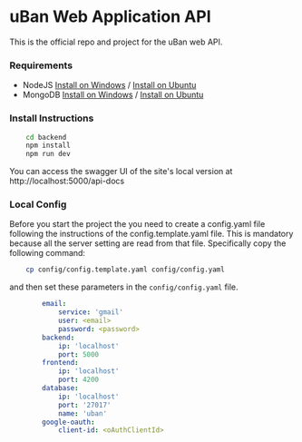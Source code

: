 # uBan Web Application API

This is the official repo and project for the uBan web API.

### Requirements

- NodeJS [Install on Windows](https://nodejs.org/en/download/) / [Install on Ubuntu](https://hackernoon.com/how-to-install-node-js-on-ubuntu-16-04-18-04-using-nvm-node-version-manager-668a7166b854)
- MongoDB [Install on Windows](https://www.mongodb.com/download-center/community) / [Install on Ubuntu](https://docs.mongodb.com/manual/tutorial/install-mongodb-on-ubuntu/)

### Install Instructions

```BASH
    cd backend
    npm install
    npm run dev
```

You can access the swagger UI of the site's local version at http://localhost:5000/api-docs

### Local Config

Before you start the project the you need to create a config.yaml file following the instructions of the config.template.yaml file. This is mandatory because all the server setting are read from that file. Specifically copy the following command:

```BASH
    cp config/config.template.yaml config/config.yaml
```

and then set these parameters in the `config/config.yaml` file.

```YAML
        email:
            service: 'gmail'
            user: <email>
            password: <password>
        backend:
            ip: 'localhost'
            port: 5000
        frontend:
            ip: 'localhost'
            port: 4200
        database:
            ip: 'localhost'
            port: '27017'
            name: 'uban'
        google-oauth:
            client-id: <oAuthClientId>
```
